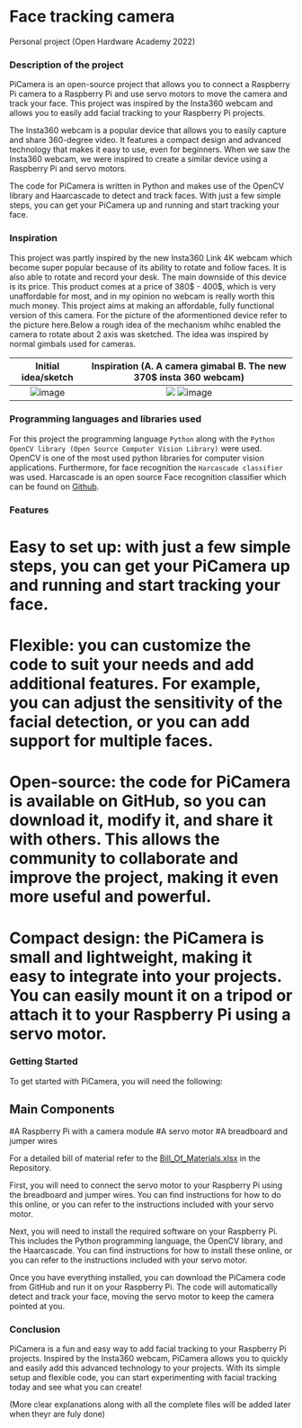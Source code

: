# **Face tracking camera**
Personal project (Open Hardware Academy 2022)
<!-- ## **Introduction** -->
 ### Description of the project  
 
 
PiCamera is an open-source project that allows you to connect a Raspberry Pi camera to a Raspberry Pi and use servo motors to move the camera and track your face. This project was inspired by the Insta360 webcam and allows you to easily add facial tracking to your Raspberry Pi projects.

The Insta360 webcam is a popular device that allows you to easily capture and share 360-degree video. It features a compact design and advanced technology that makes it easy to use, even for beginners. When we saw the Insta360 webcam, we were inspired to create a similar device using a Raspberry Pi and servo motors.

The code for PiCamera is written in Python and makes use of the OpenCV library and Haarcascade to detect and track faces. With just a few simple steps, you can get your PiCamera up and running and start tracking your face.

<!-- This device is a recording device which is able to recognize any face in front of it. Furthermore, in case of any movement this camera set-up makes use of two servo motors to rotate horizantally and vertically in order to to make sure the face of the person being recorded is always in the centre of the screen. The main components of this device are a Raspberry pi 4 (the brain of the device) and a pi camera (responsible for capturing footage). In addition to the Raspberry pi and the pi camera, this device consists of 2 servo motors which enable the camera to rotate in 2 different axis. The rotating servo motors are the main elements allowing the camera to have a wider view compared to a stationary camer. It is this feature which allows it to follow the face as it moves. -->

### Inspiration
This project was partly inspired by the new Insta360 Link 4K webcam which become super popular because of its ability to rotate and follow faces. It is also able to rotate and record your desk. The main downside of this device is its price. This product comes at a price of 380$ - 400$, which is very unaffordable for most, and in my opinion no webcam is really worth this much money. This project aims at making an affordable, fully functional version of this camera. For the picture of the aformentioned device refer to the picture here.Below a rough idea of the mechanism whihc enabled the camera to rotate about 2 axis was sketched. The idea was inspired by normal gimbals used for cameras.
<!--- |![Initial sketch](https://i.imgur.com/MkXis10.jpg =300x200)|
|:--:| 
| Initial idea/sketch |

|![](https://i.imgur.com/l4NTfpp.jpg)|
|:--:| 
| The inspiration |--->


Initial idea/sketch             |  Inspiration (A. A camera gimabal B. The new 370$ insta 360 webcam)
:-------------------------:|:-------------------------:
![image](https://user-images.githubusercontent.com/112695184/191833284-2e627725-c3d1-44d6-a044-ef9256955328.png)  |  ![](https://i.imgur.com/l4NTfpp.jpg) ![image](https://user-images.githubusercontent.com/112695184/191833070-161108ca-7df0-4cce-99eb-20ee3b9895b5.png)


### Programming languages and libraries used
For this project the programming language ``` Python ``` along with the ```Python OpenCV library (Open Source Computer Vision Library)``` were used. OpenCV is one of the most used python libraries for computer vision applications. Furthermore, for face recognition  the ```Harcascade classifier``` was used. Harcascade is an open source Face recognition classifier which can be found on [Github](https://github.com/opencv/opencv/tree/master/data/haarcascades).


### Features
# Easy to set up: with just a few simple steps, you can get your PiCamera up and running and start tracking your face.

# Flexible: you can customize the code to suit your needs and add additional features. For example, you can adjust the sensitivity of the facial detection, or you can add support for multiple faces.

# Open-source: the code for PiCamera is available on GitHub, so you can download it, modify it, and share it with others. This allows the community to collaborate and improve the project, making it even more useful and powerful. 

# Compact design: the PiCamera is small and lightweight, making it easy to integrate into your projects. You can easily mount it on a tripod or attach it to your Raspberry Pi using a servo motor.



### Getting Started
To get started with PiCamera, you will need the following:

## Main Components
#A Raspberry Pi with a camera module
#A servo motor
#A breadboard and jumper wires


For a detailed bill of material refer to the [Bill_Of_Materials.xlsx](https://github.com/moeb8001/facetrackingcamera/blob/main/Bill_Of_Materials.xlsx) in the Repository.

First, you will need to connect the servo motor to your Raspberry Pi using the breadboard and jumper wires. You can find instructions for how to do this online, or you can refer to the instructions included with your servo motor.

Next, you will need to install the required software on your Raspberry Pi. This includes the Python programming language, the OpenCV library, and the Haarcascade. You can find instructions for how to install these online, or you can refer to the instructions included with your servo motor.

Once you have everything installed, you can download the PiCamera code from GitHub and run it on your Raspberry Pi. The code will automatically detect and track your face, moving the servo motor to keep the camera pointed at you.



### Conclusion
PiCamera is a fun and easy way to add facial tracking to your Raspberry Pi projects. Inspired by the Insta360 webcam, PiCamera allows you to quickly and easily add this advanced technology to your projects. With its simple setup and flexible code, you can start experimenting with facial tracking today and see what you can create!

(More clear explanations along with all the complete files will be added later when theyr are fuly done)
